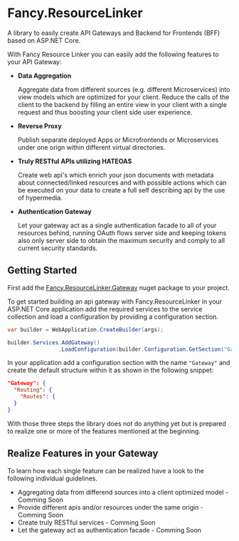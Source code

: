 # Fancy.ResourceLinker
A library to easily create API Gateways and Backend for Frontends (BFF) based on ASP.NET Core.

With Fancy Resource Linker you can easily add the following features to your API Gateway: 

- **Data Aggregation** 

  Aggregate data from different sources (e.g. different Microservices) into view models which are optimized for your client. Reduce the calls of the client to the backend by filling an entire view in your client with a single request and thus boosting your client side user experience.

- **Reverse Proxy**
  
  Publish separate deployed Apps or Microfrontends or Microservices under one orign within different virtual directories.

- **Truly RESTful APIs utilizing HATEOAS**

  Create web api's which enrich your json documents with metadata about connected/linked resources and with possible actions which can be executed on your data to create a full self describing api by the use of hypermedia.

- **Authentication Gateway**
  
  Let your gateway act as a single authentication facade to all of your resources behind, running OAuth flows server side and keeping tokens also only server side to obtain the maximum security and comply to all current security standards.


## Getting Started

First add the [Fancy.ResourceLinker.Gateway](https://www.nuget.org/packages/Fancy.ResourceLinker.Gateway) nuget package to your project.

To get started building an api gateway with Fancy.ResourceLinker in your ASP.NET Core application add the required services to the service collection and load a configuration by providing a configuration section.

```cs
var builder = WebApplication.CreateBuilder(args);

builder.Services.AddGateway()
                .LoadConfiguration(builder.Configuration.GetSection("Gateway"));
```

In your application add a configuration section with the name `"Gateway"` and create the default structure within it as shown in the following snippet:

```json
"Gateway": {
  "Routing": {
    "Routes": {
  }
}
```

With those three steps the library does not do anything yet but is prepared to realize one or more of the features mentioned at the beginning. 

## Realize Features in your Gateway

To learn how each single feature can be realized have a look to the following individual guidelines.

* Aggregating data from differend sources into a client optimized model - Comming Soon
* Provide different apis and/or resources under the same origin - Comming Soon
* Create truly RESTful services - Comming Soon
* Let the gateway act as authentication facade - Comming Soon


